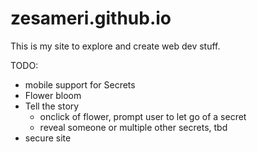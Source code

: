 # zesameri.github.io
This is my site to explore and create web dev stuff.

TODO:
 - mobile support for Secrets
 - Flower bloom
 - Tell the story
    - onclick of flower, prompt user to let go of a secret
    - reveal someone or multiple other secrets, tbd
- secure site
